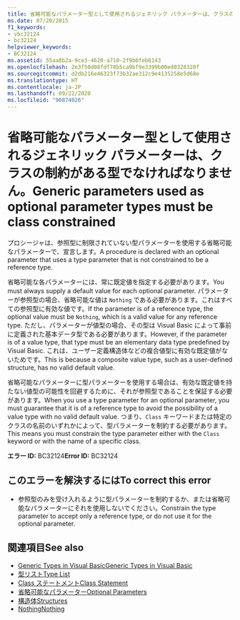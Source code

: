 ```yaml
---
title: 省略可能なパラメーター型として使用されるジェネリック パラメーターは、クラスの制約がある型でなければなりません。
ms.date: 07/20/2015
f1_keywords:
- vbc32124
- bc32124
helpviewer_keywords:
- BC32124
ms.assetid: 55aa8b2a-9ce3-4620-a710-2f9b0feb6143
ms.openlocfilehash: 2e3f50d08fdf78b5ca9bf9e3399b00ed0328320f
ms.sourcegitcommit: d2db216e46323f73b32ae312c9e4135258e5d68e
ms.translationtype: HT
ms.contentlocale: ja-JP
ms.lasthandoff: 09/22/2020
ms.locfileid: "90874026"
---
```

# <a name="generic-parameters-used-as-optional-parameter-types-must-be-class-constrained"></a><span data-ttu-id="28c77-102">省略可能なパラメーター型として使用されるジェネリック パラメーターは、クラスの制約がある型でなければなりません。</span><span class="sxs-lookup"><span data-stu-id="28c77-102">Generic parameters used as optional parameter types must be class constrained</span></span>

<span data-ttu-id="28c77-103">プロシージャは、参照型に制限されていない型パラメーターを使用する省略可能なパラメーターで、宣言します。</span><span class="sxs-lookup"><span data-stu-id="28c77-103">A procedure is declared with an optional parameter that uses a type parameter that is not constrained to be a reference type.</span></span>  
  
 <span data-ttu-id="28c77-104">省略可能な各パラメーターには、常に既定値を指定する必要があります。</span><span class="sxs-lookup"><span data-stu-id="28c77-104">You must always supply a default value for each optional parameter.</span></span> <span data-ttu-id="28c77-105">パラメーターが参照型の場合、省略可能な値は `Nothing` である必要があります。これはすべての参照型に有効な値です。</span><span class="sxs-lookup"><span data-stu-id="28c77-105">If the parameter is of a reference type, the optional value must be `Nothing`, which is a valid value for any reference type.</span></span> <span data-ttu-id="28c77-106">ただし、パラメーターが値型の場合、その型は Visual Basic によって事前に定義された基本データ型である必要があります。</span><span class="sxs-lookup"><span data-stu-id="28c77-106">However, if the parameter is of a value type, that type must be an elementary data type predefined by Visual Basic.</span></span> <span data-ttu-id="28c77-107">これは、ユーザー定義構造体などの複合値型に有効な既定値がないためです。</span><span class="sxs-lookup"><span data-stu-id="28c77-107">This is because a composite value type, such as a user-defined structure, has no valid default value.</span></span>  
  
 <span data-ttu-id="28c77-108">省略可能なパラメーターに型パラメーターを使用する場合は、有効な既定値を持たない値型の可能性を回避するために、それが参照型であることを保証する必要があります。</span><span class="sxs-lookup"><span data-stu-id="28c77-108">When you use a type parameter for an optional parameter, you must guarantee that it is of a reference type to avoid the possibility of a value type with no valid default value.</span></span> <span data-ttu-id="28c77-109">つまり、`Class` キーワードまたは特定のクラスの名前のいずれかによって、型パラメーターを制約する必要があります。</span><span class="sxs-lookup"><span data-stu-id="28c77-109">This means you must constrain the type parameter either with the `Class` keyword or with the name of a specific class.</span></span>  
  
 <span data-ttu-id="28c77-110">**エラー ID:** BC32124</span><span class="sxs-lookup"><span data-stu-id="28c77-110">**Error ID:** BC32124</span></span>  
  
## <a name="to-correct-this-error"></a><span data-ttu-id="28c77-111">このエラーを解決するには</span><span class="sxs-lookup"><span data-stu-id="28c77-111">To correct this error</span></span>  
  
- <span data-ttu-id="28c77-112">参照型のみを受け入れるように型パラメーターを制約するか、または省略可能なパラメーターにそれを使用しないでください。</span><span class="sxs-lookup"><span data-stu-id="28c77-112">Constrain the type parameter to accept only a reference type, or do not use it for the optional parameter.</span></span>  
  
## <a name="see-also"></a><span data-ttu-id="28c77-113">関連項目</span><span class="sxs-lookup"><span data-stu-id="28c77-113">See also</span></span>

- [<span data-ttu-id="28c77-114">Generic Types in Visual Basic</span><span class="sxs-lookup"><span data-stu-id="28c77-114">Generic Types in Visual Basic</span></span>](../../programming-guide/language-features/data-types/generic-types.md)
- [<span data-ttu-id="28c77-115">型リスト</span><span class="sxs-lookup"><span data-stu-id="28c77-115">Type List</span></span>](../statements/type-list.md)
- [<span data-ttu-id="28c77-116">Class ステートメント</span><span class="sxs-lookup"><span data-stu-id="28c77-116">Class Statement</span></span>](../statements/class-statement.md)
- [<span data-ttu-id="28c77-117">省略可能なパラメーター</span><span class="sxs-lookup"><span data-stu-id="28c77-117">Optional Parameters</span></span>](../../programming-guide/language-features/procedures/optional-parameters.md)
- [<span data-ttu-id="28c77-118">構造体</span><span class="sxs-lookup"><span data-stu-id="28c77-118">Structures</span></span>](../../programming-guide/language-features/data-types/structures.md)
- [<span data-ttu-id="28c77-119">Nothing</span><span class="sxs-lookup"><span data-stu-id="28c77-119">Nothing</span></span>](../nothing.md)
